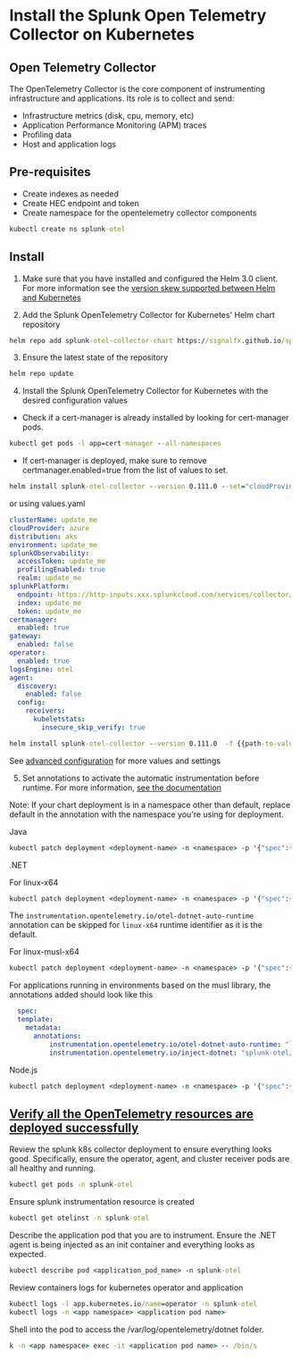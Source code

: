 # Install the Splunk Open Telemetry Collector on Kubernetes

## Open Telemetry Collector

The OpenTelemetry Collector is the core component of instrumenting infrastructure and applications. Its role is to
collect and send:

* Infrastructure metrics (disk, cpu, memory, etc)
* Application Performance Monitoring (APM) traces
* Profiling data
* Host and application logs


## Pre-requisites

- Create indexes as needed
- Create HEC endpoint and token
- Create namespace for the opentelemetry collector components

```cmd
kubectl create ns splunk-otel
```


## Install
1. Make sure that you have installed and configured the Helm 3.0 client. For more information see the [version skew supported between Helm and Kubernetes](https://helm.sh/docs/topics/version_skew/)

2. Add the Splunk OpenTelemetry Collector for Kubernetes' Helm chart repository

```cmd
helm repo add splunk-otel-collector-chart https://signalfx.github.io/splunk-otel-collector-chart
```

3. Ensure the latest state of the repository

```cmd
helm repo update
```

4. Install the Splunk OpenTelemetry Collector for Kubernetes with the desired configuration values

- Check if a cert-manager is already installed by looking for cert-manager pods.
```cmd
kubectl get pods -l app=cert-manager --all-namespaces
```

- If cert-manager is deployed, make sure to remove certmanager.enabled=true from the list of values to set.
```cmd
helm install splunk-otel-collector --version 0.111.0 --set="cloudProvider=azure,distribution=aks,splunkObservability.accessToken=$ACCESS_TOKEN,clusterName=my-kube-cluster,splunkObservability.realm=us0,gateway.enabled=false,splunkPlatform.endpoint=https://http-inputs.myorg.splunkcloud.com/services/collector,splunkPlatform.token=$HEC_TOKEN,splunkObservability.profilingEnabled=true,environment=production,operator.enabled=true,certmanager.enabled=true,agent.discovery.enabled=false" splunk-otel-collector-chart/splunk-otel-collector
```

or using values.yaml
```yaml
clusterName: update_me
cloudProvider: azure
distribution: aks
environment: update_me
splunkObservability:
  accessToken: update_me
  profilingEnabled: true
  realm: update_me
splunkPlatform:
  endpoint: https://http-inputs.xxx.splunkcloud.com/services/collector/event
  index: update_me
  token: update_me
certmanager:
  enabled: true
gateway:
  enabled: false
operator:
  enabled: true
logsEngine: otel
agent:
  discovery:
    enabled: false
  config:
    receivers:
      kubeletstats:
        insecure_skip_verify: true

```

```cmd
helm install splunk-otel-collector --version 0.111.0  -f {{path-to-values.yaml}} splunk-otel-collector-chart/splunk-otel-collector --namespace splunk-otel
```

See [advanced configuration](https://github.com/signalfx/splunk-otel-collector-chart/blob/main/docs/advanced-configuration.md) for more values and settings

5. Set annotations to activate the automatic instrumentation before runtime. For more information, [see the documentation](https://docs.splunk.com/observability/en/gdi/opentelemetry/automatic-discovery/k8s/k8s-backend.html#set-annotations-to-instrument-applications)

Note: If your chart deployment is in a namespace other than default, replace default in the annotation with the namespace you're using for deployment.

Java
```cmd
kubectl patch deployment <deployment-name> -n <namespace> -p '{"spec":{"template":{"metadata":{"annotations":{"instrumentation.opentelemetry.io/inject-java":"splunk-otel/splunk-otel-collector"}}}}}'
```

.NET 

For linux-x64
```cmd
kubectl patch deployment <deployment-name> -n <namespace> -p '{"spec":{"template":{"metadata":{"annotations":{"instrumentation.opentelemetry.io/inject-dotnet":"splunk-otel/splunk-otel-collector","instrumentation.opentelemetry.io/otel-dotnet-auto-runtime":"linux-x64"}}}}}'
```
The `instrumentation.opentelemetry.io/otel-dotnet-auto-runtime` annotation can be skipped for `linux-x64` runtime identifier as it is the default.


For linux-musl-x64
```cmd
kubectl patch deployment <deployment-name> -n <namespace> -p '{"spec":{"template":{"metadata":{"annotations":{"instrumentation.opentelemetry.io/inject-dotnet":"splunk-otel/splunk-otel-collector","instrumentation.opentelemetry.io/otel-dotnet-auto-runtime":"linux-musl-x64"}}}}}'
```


For applications running in environments based on the musl library, the annotations added should look like this

```yaml
  spec:
  template:
    metadata:
      annotations:
          instrumentation.opentelemetry.io/otel-dotnet-auto-runtime: "linux-musl-x64"
          instrumentation.opentelemetry.io/inject-dotnet: "splunk-otel/splunk-otel-collector"
```


Node.js
```cmd
kubectl patch deployment <deployment-name> -n <namespace> -p '{"spec":{"template":{"metadata":{"annotations":{"instrumentation.opentelemetry.io/inject-nodejs":"splunk-otel/splunk-otel-collector"}}}}}'
```


## [Verify all the OpenTelemetry resources are deployed successfully](https://docs.splunk.com/observability/en/gdi/opentelemetry/automatic-discovery/k8s/k8s-backend.html#verify-all-the-opentelemetry-resources-are-deployed-successfully)

Review the splunk k8s collector deployment to ensure everything looks good.  Specifically, ensure the operator, agent, and cluster receiver pods are all healthy and running.

```cmd
kubectl get pods -n splunk-otel
```

Ensure splunk instrumentation resource is created

```cmd
kubectl get otelinst -n splunk-otel
```

Describe the application pod that you are to instrument.  Ensure the .NET agent is being injected as an init container and everything looks as expected.

```cmd
kubectl describe pod <application_pod_name> -n splunk-otel
```

Review containers logs for kubernetes operator and application 

```cmd
kubectl logs -l app.kubernetes.io/name=operator -n splunk-otel
kubectl logs -n <app namespace> <application pod name>
```

Shell into the pod to access the /var/log/opentelemetry/dotnet folder.

```cmd
k -n <app namespace> exec -it <application pod name> -- /bin/s
```
